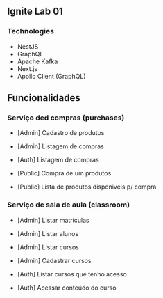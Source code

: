 ## Ignite Lab 01

### Technologies

- NestJS
- GraphQL
- Apache Kafka
- Next.js
- Apollo Client (GraphQL)

## Funcionalidades

### Serviço ded compras (purchases)

- [Admin] Cadastro de produtos
- [Admin] Listagem de compras

- [Auth] Listagem de compras

- [Public] Compra de um produtos
- [Public] Lista de produtos disponiveis p/ compra

### Serviço de sala de aula (classroom)

- [Admin] Listar matrículas
- [Admin] Listar alunos
- [Admin] Listar cursos
- [Admin] Cadastrar cursos

- [Auth] Listar cursos que tenho acesso
- [Auth] Acessar conteúdo do curso
